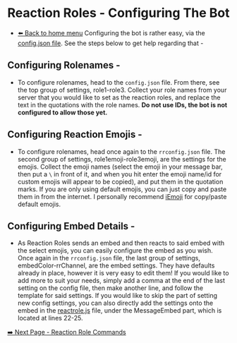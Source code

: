 # Reaction Roles - Configuring The Bot
 * [⬅️ Back to home menu](./../README.md)
Configuring the bot is rather easy, via the [config.json file](./../rrconfig.json). See the steps below to get help regarding that -

## Configuring Rolenames -
* To configure rolenames, head to the ``config.json`` file. From there, see the top group of settings, role1-role3. Collect your role names from your server that you would like to set as the reaction roles, and replace the text in the quotations with the role names. **Do not use IDs, the bot is not configured to allow those yet.**

## Configuring Reaction Emojis -
* To configure rolenames, head once again to the ``rrconfig.json`` file. The second group of settings, role1emoji-role3emoji, are the settings for the emojis. Collect the emoji names (select the emoji in your message bar, then put a ``\`` in front of it, and when you hit enter the emoji name/id for custom emojis will appear to be copied), and put them in the quotation marks. If you are only using default emojis, you can just copy and paste them in from the internet. I personally recommend [iEmoji](https://www.iemoji.com) for copy/paste default emojis.

## Configuring Embed Details -
* As Reaction Roles sends an embed and then reacts to said embed with the select emojis, you can easily configure the embed as you wish. Once again in the ``rrconfig.json`` file, the last group of settings, embedColor-rrChannel, are the embed settings. They have defaults already in place, however it is very easy to edit them! If you would like to add more to suit your needs, simply add a comma at the end of the last setting on the config file, then make another line, and follow the template for said settings. If you would like to skip the part of setting new config settings, you can also directly add the settings onto the embed in the [reactrole.js](./../commands/reactrole.js) file, under the MessageEmbed part, which is located at lines 22-25.

[➡️ Next Page - Reaction Role Commands](./rr-commands.md)
